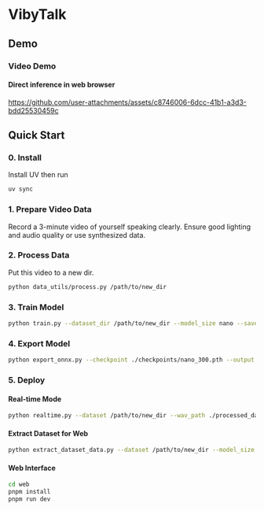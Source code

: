 # VibyTalk

## Demo

### Video Demo
#### Direct inference in web browser
https://github.com/user-attachments/assets/c8746006-6dcc-41b1-a3d3-bdd25530459c


## Quick Start

### 0. Install

Install UV then run

```bash
uv sync
```

### 1. Prepare Video Data
Record a 3-minute video of yourself speaking clearly. Ensure good lighting and audio quality or use synthesized data.

### 2. Process Data

Put this video to a new dir.

```bash
python data_utils/process.py /path/to/new_dir
```

### 3. Train Model

```bash
python train.py --dataset_dir /path/to/new_dir --model_size nano --save_dir ./checkpoint
```

### 4. Export Model

```bash
python export_onnx.py --checkpoint ./checkpoints/nano_300.pth --output model.onnx --model_size nano
```

### 5. Deploy

#### Real-time Mode

```bash
python realtime.py --dataset /path/to/new_dir --wav_path ./processed_data/aud.wav --onnx_model model.onnx --model_size nano
```

#### Extract Dataset for Web

```bash
python extract_dataset_data.py --dataset /path/to/new_dir --model_size nano
```

#### Web Interface

```bash
cd web
pnpm install
pnpm run dev
```

